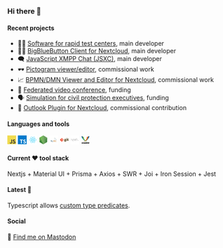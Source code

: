 ### Hi there 👋

#### Recent projects
- 🧑‍⚕️ [Software for rapid test centers](https://github.com/drkTettnang/corona-testing), main developer
- 🧑‍🏫 [BigBlueButton Client for Nextcloud](https://github.com/sualko/cloud_bbb), main developer
- 🗨️ [JavaScript XMPP Chat (JSXC)](https://github.com/jsxc/jsxc), main developer
- 🕶️ [Pictogram viewer/editor](https://github.com/kitsteam/wp-pictogram-viewer), commissional work
- 📈 [BPMN/DMN Viewer and Editor for Nextcloud](https://github.com/Loydl/nc-bpm-app), commissional work
- 🎥 [Federated video conference](https://prototypefund.de/project/foederierte-audio-und-video-konferenzen-via-xmpp/), funding
- 🗣️ [Simulation for civil protection executives](https://prototypefund.de/project/einsatzsimulator-fuer-fuehrungskraefte-des-bevoelkerungsschutzes/), funding
- 📧 [Outlook Plugin for Nextcloud](https://github.com/Sendent-B-V/Sendent-App-for-Nextcloud), commissional contribution

#### Languages and tools
<code><img height="20" src="https://raw.githubusercontent.com/github/explore/80688e429a7d4ef2fca1e82350fe8e3517d3494d/topics/javascript/javascript.png"></code>
<code><img height="20" src="https://raw.githubusercontent.com/github/explore/80688e429a7d4ef2fca1e82350fe8e3517d3494d/topics/typescript/typescript.png"></code>
<code><img height="20" src="https://raw.githubusercontent.com/github/explore/80688e429a7d4ef2fca1e82350fe8e3517d3494d/topics/react/react.png"></code>
<code><img height="20" src="https://raw.githubusercontent.com/github/explore/80688e429a7d4ef2fca1e82350fe8e3517d3494d/topics/nodejs/nodejs.png"></code>
<code><img height="20" src="https://raw.githubusercontent.com/github/explore/80688e429a7d4ef2fca1e82350fe8e3517d3494d/topics/mysql/mysql.png"></code>
<code><img height="20" src="https://raw.githubusercontent.com/github/explore/80688e429a7d4ef2fca1e82350fe8e3517d3494d/topics/git/git.png"></code>
<code><img height="20" src="https://github.com/github/explore/blob/607ca54319bf3aa0b1c83dde778736a6fd4c4350/topics/nextjs/nextjs.png"></code>
<code><img height="20" src="https://github.com/github/explore/blob/607ca54319bf3aa0b1c83dde778736a6fd4c4350/topics/xmpp/xmpp.png"></code>

#### Current ❤️ tool stack
Nextjs + Material UI + Prisma + Axios + SWR + Joi + Iron Session + Jest

#### Latest 🤯
Typescript allows [custom type predicates](https://www.typescriptlang.org/docs/handbook/2/narrowing.html#using-type-predicates).

#### Social
🐘 <a rel="me nofollow" href="https://fosstodon.org/@sualko">Find me on Mastodon</a>
